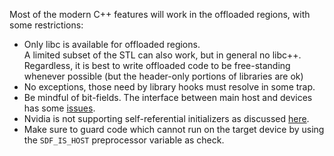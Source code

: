 Most of the modern C++ features will work in the offloaded regions, with some restrictions:
- Only libc is available for offloaded regions.  
  A limited subset of the STL can also work, but in general no libc++.  
  Regardless, it is best to write offloaded code to be free-standing whenever possible (but the header-only portions of libraries are ok)
- No exceptions, those need by library hooks must resolve in some trap.
- Be mindful of bit-fields. The interface between main host and devices has some [issues](https://github.com/llvm/llvm-project/issues/127334).
- Nvidia is not supporting self-referential initializers as discussed [here](https://github.com/llvm/llvm-project/issues/132429#issuecomment-2760069764). 
- Make sure to guard code which cannot run on the target device by using the `SDF_IS_HOST` preprocessor variable as check.